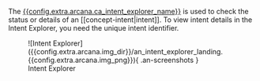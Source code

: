 The [{{config.extra.arcana.ca_intent_explorer_name}}]({{config.extra.arcana.ca_intent_explorer}}) is used to check the status or details of an [[concept-intent|intent]]. To view intent details in the Intent Explorer, you need the unique intent identifier.

<figure markdown="span">
    ![Intent Explorer]({{config.extra.arcana.img_dir}}/an_intent_explorer_landing.{{config.extra.arcana.img_png}}){ .an-screenshots }
    <figcaption>Intent Explorer</figcaption>
</figure>